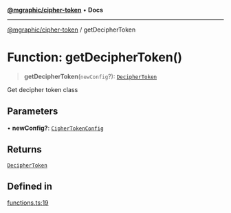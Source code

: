 [**@mgraphic/cipher-token**](../README.md) • **Docs**

***

[@mgraphic/cipher-token](../globals.md) / getDecipherToken

# Function: getDecipherToken()

> **getDecipherToken**(`newConfig`?): [`DecipherToken`](../classes/DecipherToken.md)

Get decipher token class

## Parameters

• **newConfig?**: [`CipherTokenConfig`](../classes/CipherTokenConfig.md)

## Returns

[`DecipherToken`](../classes/DecipherToken.md)

## Defined in

[functions.ts:19](https://github.com/mgraphic/cipher-token/blob/889192861d364587ebc3a064e78745c249ead5c3/src/functions.ts#L19)
